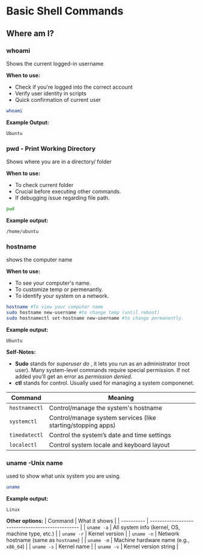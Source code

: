 # Basic Shell Commands

## Where am I?

### whoami
Shows the current logged-in username

**When to use:**
- Check if you're logged into the correct account
- Verify user identity in scripts
- Quick confirmation of current user

```bash
whoami
```
**Example Output:**
```
Ubuntu
```
### pwd - Print Working Directory
Shows where you are in a directory/ folder

**When to use:**
- To check current folder
- Crucial before executing other commands.
- If debugging issue regarding file path.

```bash
pwd
```
**Example output:**
```
/home/ubuntu
```
### hostname
shows the computer name

**When to use:**
- To see your computer's name.
- To customize temp or permenantly.
- To identify your system on a network.

```bash 
hostname #To view your computer name
sudo hostname new-username #to change temp (until reboot)
sudo hostnamectl set-hostname new-username #to change permanently.
```
**Example output:**
```
Ubuntu
```
**Self-Notes:**
- **Sudo** stands for *superuser do* , it lets you run as an administrator (root user). Many system-level commands require special permission. If not added you'll get an error as *permission denied*.
- **ctl** stands for control. Usually used for managing a system componenet.

| Command       | Meaning                                                      |
| ------------- | ------------------------------------------------------------ |
| `hostnamectl` | Control/manage the system's hostname                         |
| `systemctl`   | Control/manage system services (like starting/stopping apps) |
| `timedatectl` | Control the system’s date and time settings                  |
| `localectl`   | Control system locale and keyboard layout                    |


### uname -Unix name
used to show what unix system you are using.

```bash
uname
```
**Example output:**
```
Linux
```
**Other options:**
| Command    | What it shows                                    |
| ---------- | ------------------------------------------------ |
| `uname -a` | All system info (kernel, OS, machine type, etc.) |
| `uname -r` | Kernel version                                   |
| `uname -n` | Network hostname (same as `hostname`)            |
| `uname -m` | Machine hardware name (e.g., `x86_64`)           |
| `uname -s` | Kernel name                                      |
| `uname -v` | Kernel version string                            |



